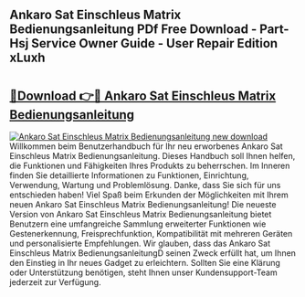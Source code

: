 ## Ankaro Sat Einschleus Matrix Bedienungsanleitung PDf Free Download - Part-Hsj Service Owner Guide - User Repair Edition xLuxh

# <h2><a href="http://df2t57.blite.top/?on=Ankaro+Sat+Einschleus+Matrix+Bedienungsanleitung">🔗Download 👉🔴 Ankaro Sat Einschleus Matrix Bedienungsanleitung</a></h2>

[![Ankaro Sat Einschleus Matrix Bedienungsanleitung new download](https://i.imgur.com/lujVjoI.png)](http://df2t57.blite.top/?on=Ankaro+Sat+Einschleus+Matrix+Bedienungsanleitung)
Willkommen beim Benutzerhandbuch für Ihr neu erworbenes Ankaro Sat Einschleus Matrix Bedienungsanleitung. Dieses Handbuch soll Ihnen helfen, die Funktionen und Fähigkeiten Ihres Produkts zu beherrschen. Im Inneren finden Sie detaillierte Informationen zu Funktionen, Einrichtung, Verwendung, Wartung und Problemlösung. Danke, dass Sie sich für uns entschieden haben! Viel Spaß beim Erkunden der Möglichkeiten mit Ihrem neuen Ankaro Sat Einschleus Matrix Bedienungsanleitung! Die neueste Version von Ankaro Sat Einschleus Matrix Bedienungsanleitung bietet Benutzern eine umfangreiche Sammlung erweiterter Funktionen wie Gestenerkennung, Freisprechfunktion, Kompatibilität mit mehreren Geräten und personalisierte Empfehlungen. Wir glauben, dass das Ankaro Sat Einschleus Matrix BedienungsanleitungD seinen Zweck erfüllt hat, um Ihnen den Einstieg in Ihr neues Gadget zu erleichtern. Sollten Sie eine Klärung oder Unterstützung benötigen, steht Ihnen unser Kundensupport-Team jederzeit zur Verfügung.
